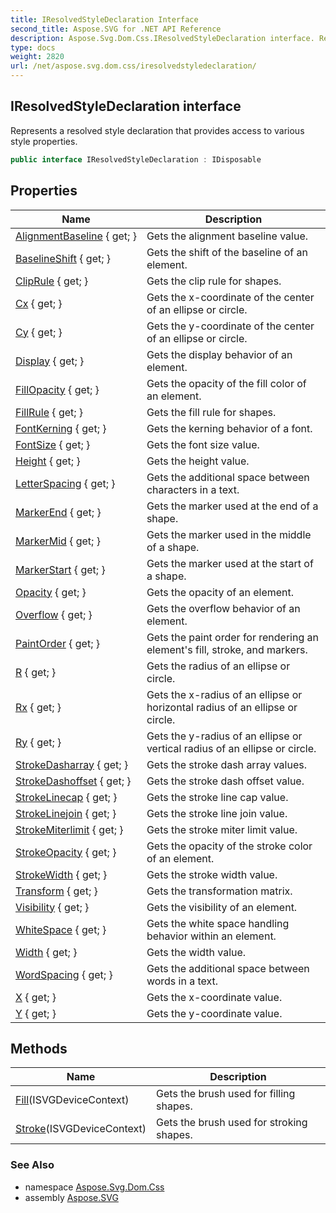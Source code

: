 ```yaml
---
title: IResolvedStyleDeclaration Interface
second_title: Aspose.SVG for .NET API Reference
description: Aspose.Svg.Dom.Css.IResolvedStyleDeclaration interface. Represents a resolved style declaration that provides access to various style properties
type: docs
weight: 2820
url: /net/aspose.svg.dom.css/iresolvedstyledeclaration/
---
```

## IResolvedStyleDeclaration interface

Represents a resolved style declaration that provides access to various style properties.

```csharp
public interface IResolvedStyleDeclaration : IDisposable
```

## Properties

| Name | Description |
| --- | --- |
| [AlignmentBaseline](../../aspose.svg.dom.css/iresolvedstyledeclaration/alignmentbaseline/) { get; } | Gets the alignment baseline value. |
| [BaselineShift](../../aspose.svg.dom.css/iresolvedstyledeclaration/baselineshift/) { get; } | Gets the shift of the baseline of an element. |
| [ClipRule](../../aspose.svg.dom.css/iresolvedstyledeclaration/cliprule/) { get; } | Gets the clip rule for shapes. |
| [Cx](../../aspose.svg.dom.css/iresolvedstyledeclaration/cx/) { get; } | Gets the x-coordinate of the center of an ellipse or circle. |
| [Cy](../../aspose.svg.dom.css/iresolvedstyledeclaration/cy/) { get; } | Gets the y-coordinate of the center of an ellipse or circle. |
| [Display](../../aspose.svg.dom.css/iresolvedstyledeclaration/display/) { get; } | Gets the display behavior of an element. |
| [FillOpacity](../../aspose.svg.dom.css/iresolvedstyledeclaration/fillopacity/) { get; } | Gets the opacity of the fill color of an element. |
| [FillRule](../../aspose.svg.dom.css/iresolvedstyledeclaration/fillrule/) { get; } | Gets the fill rule for shapes. |
| [FontKerning](../../aspose.svg.dom.css/iresolvedstyledeclaration/fontkerning/) { get; } | Gets the kerning behavior of a font. |
| [FontSize](../../aspose.svg.dom.css/iresolvedstyledeclaration/fontsize/) { get; } | Gets the font size value. |
| [Height](../../aspose.svg.dom.css/iresolvedstyledeclaration/height/) { get; } | Gets the height value. |
| [LetterSpacing](../../aspose.svg.dom.css/iresolvedstyledeclaration/letterspacing/) { get; } | Gets the additional space between characters in a text. |
| [MarkerEnd](../../aspose.svg.dom.css/iresolvedstyledeclaration/markerend/) { get; } | Gets the marker used at the end of a shape. |
| [MarkerMid](../../aspose.svg.dom.css/iresolvedstyledeclaration/markermid/) { get; } | Gets the marker used in the middle of a shape. |
| [MarkerStart](../../aspose.svg.dom.css/iresolvedstyledeclaration/markerstart/) { get; } | Gets the marker used at the start of a shape. |
| [Opacity](../../aspose.svg.dom.css/iresolvedstyledeclaration/opacity/) { get; } | Gets the opacity of an element. |
| [Overflow](../../aspose.svg.dom.css/iresolvedstyledeclaration/overflow/) { get; } | Gets the overflow behavior of an element. |
| [PaintOrder](../../aspose.svg.dom.css/iresolvedstyledeclaration/paintorder/) { get; } | Gets the paint order for rendering an element's fill, stroke, and markers. |
| [R](../../aspose.svg.dom.css/iresolvedstyledeclaration/r/) { get; } | Gets the radius of an ellipse or circle. |
| [Rx](../../aspose.svg.dom.css/iresolvedstyledeclaration/rx/) { get; } | Gets the x-radius of an ellipse or horizontal radius of an ellipse or circle. |
| [Ry](../../aspose.svg.dom.css/iresolvedstyledeclaration/ry/) { get; } | Gets the y-radius of an ellipse or vertical radius of an ellipse or circle. |
| [StrokeDasharray](../../aspose.svg.dom.css/iresolvedstyledeclaration/strokedasharray/) { get; } | Gets the stroke dash array values. |
| [StrokeDashoffset](../../aspose.svg.dom.css/iresolvedstyledeclaration/strokedashoffset/) { get; } | Gets the stroke dash offset value. |
| [StrokeLinecap](../../aspose.svg.dom.css/iresolvedstyledeclaration/strokelinecap/) { get; } | Gets the stroke line cap value. |
| [StrokeLinejoin](../../aspose.svg.dom.css/iresolvedstyledeclaration/strokelinejoin/) { get; } | Gets the stroke line join value. |
| [StrokeMiterlimit](../../aspose.svg.dom.css/iresolvedstyledeclaration/strokemiterlimit/) { get; } | Gets the stroke miter limit value. |
| [StrokeOpacity](../../aspose.svg.dom.css/iresolvedstyledeclaration/strokeopacity/) { get; } | Gets the opacity of the stroke color of an element. |
| [StrokeWidth](../../aspose.svg.dom.css/iresolvedstyledeclaration/strokewidth/) { get; } | Gets the stroke width value. |
| [Transform](../../aspose.svg.dom.css/iresolvedstyledeclaration/transform/) { get; } | Gets the transformation matrix. |
| [Visibility](../../aspose.svg.dom.css/iresolvedstyledeclaration/visibility/) { get; } | Gets the visibility of an element. |
| [WhiteSpace](../../aspose.svg.dom.css/iresolvedstyledeclaration/whitespace/) { get; } | Gets the white space handling behavior within an element. |
| [Width](../../aspose.svg.dom.css/iresolvedstyledeclaration/width/) { get; } | Gets the width value. |
| [WordSpacing](../../aspose.svg.dom.css/iresolvedstyledeclaration/wordspacing/) { get; } | Gets the additional space between words in a text. |
| [X](../../aspose.svg.dom.css/iresolvedstyledeclaration/x/) { get; } | Gets the x-coordinate value. |
| [Y](../../aspose.svg.dom.css/iresolvedstyledeclaration/y/) { get; } | Gets the y-coordinate value. |

## Methods

| Name | Description |
| --- | --- |
| [Fill](../../aspose.svg.dom.css/iresolvedstyledeclaration/fill/)(ISVGDeviceContext) | Gets the brush used for filling shapes. |
| [Stroke](../../aspose.svg.dom.css/iresolvedstyledeclaration/stroke/)(ISVGDeviceContext) | Gets the brush used for stroking shapes. |

### See Also

* namespace [Aspose.Svg.Dom.Css](../../aspose.svg.dom.css/)
* assembly [Aspose.SVG](../../)
